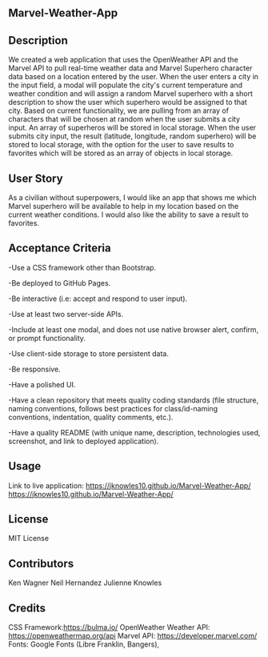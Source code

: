 ## Marvel-Weather-App

## Description
We created a web application that uses the OpenWeather API and the Marvel API to pull real-time weather data and Marvel Superhero character data based on a location entered by the user. When the user enters a city in the input field, a modal will populate the city's current temperature and weather condition and will assign a random Marvel superhero with a short description to show the user which superhero would be assigned to that city. Based on current functionality, we are pulling from an array of characters that will be chosen at random when the user submits a city input. An array of superheros will be stored in local storage. When the user submits city input, the result (latitude, longitude, random superhero) will be stored to local storage, with the option for the user to save results to favorites which will be stored as an array of objects in local storage. 

## User Story
As a civilian without superpowers, I would like an app that shows me which Marvel superhero will be available to help in my location based on the current weather conditions. I would also like the ability to save a result to favorites. 

## Acceptance Criteria
-Use a CSS framework other than Bootstrap.

-Be deployed to GitHub Pages.

-Be interactive (i.e: accept and respond to user input).

-Use at least two server-side APIs.

-Include at least one modal, and does not use native browser alert, confirm, or prompt functionality.

-Use client-side storage to store persistent data.

-Be responsive.

-Have a polished UI.

-Have a clean repository that meets quality coding standards (file structure, naming conventions, follows best practices for class/id-naming conventions, indentation, quality comments, etc.).

-Have a quality README (with unique name, description, technologies used, screenshot, and link to deployed application).

## Usage
Link to live application: https://jknowles10.github.io/Marvel-Weather-App/
https://jknowles10.github.io/Marvel-Weather-App/


## License
MIT License

## Contributors
Ken Wagner
Neil Hernandez
Julienne Knowles


## Credits
CSS Framework:https://bulma.io/ 
OpenWeather Weather API: https://openweathermap.org/api
Marvel API: https://developer.marvel.com/
Fonts: Google Fonts (Libre Franklin, Bangers), 